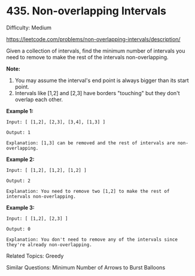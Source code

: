 # 435. Non-overlapping Intervals

Difficulty: Medium

https://leetcode.com/problems/non-overlapping-intervals/description/

Given a collection of intervals, find the minimum number of intervals you need to remove to make the rest of the intervals non-overlapping.

**Note:**
1. You may assume the interval's end point is always bigger than its start point.
2. Intervals like [1,2] and [2,3] have borders "touching" but they don't overlap each other.

**Example 1:**
```
Input: [ [1,2], [2,3], [3,4], [1,3] ]

Output: 1

Explanation: [1,3] can be removed and the rest of intervals are non-overlapping.
```
**Example 2:**
```
Input: [ [1,2], [1,2], [1,2] ]

Output: 2

Explanation: You need to remove two [1,2] to make the rest of intervals non-overlapping.
```
**Example 3:**
```
Input: [ [1,2], [2,3] ]

Output: 0

Explanation: You don't need to remove any of the intervals since they're already non-overlapping.
```

Related Topics: Greedy

Similar Questions: Minimum Number of Arrows to Burst Balloons
